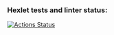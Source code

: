 ### Hexlet tests and linter status:
[![Actions Status](https://github.com/stanmoskalenko/java-project-78/actions/workflows/hexlet-check.yml/badge.svg)](https://github.com/stanmoskalenko/java-project-78/actions)